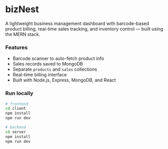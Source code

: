# bizNest

A lightweight business management dashboard with barcode-based product billing, real-time sales tracking, and inventory control — built using the MERN stack.

### Features
- Barcode scanner to auto-fetch product info
- Sales records saved to MongoDB
- Separate `products` and `sales` collections
- Real-time billing interface
- Built with Node.js, Express, MongoDB, and React

### Run locally

```bash
# frontend
cd client
npm install
npm run dev
```
```bash
# backend
cd server
npm install
npm run dev
```
